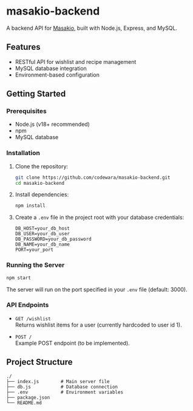 # masakio-backend

A backend API for [Masakio](https://github.com/hafsahha/MASAKIO), built with Node.js, Express, and MySQL.

## Features

- RESTful API for wishlist and recipe management
- MySQL database integration
- Environment-based configuration

## Getting Started

### Prerequisites

- Node.js (v18+ recommended)
- npm
- MySQL database

### Installation

1. Clone the repository:
   ```sh
   git clone https://github.com/codewara/masakio-backend.git
   cd masakio-backend
   ```

2. Install dependencies:
   ```sh
   npm install
   ```

3. Create a `.env` file in the project root with your database credentials:
   ```
   DB_HOST=your_db_host
   DB_USER=your_db_user
   DB_PASSWORD=your_db_password
   DB_NAME=your_db_name
   PORT=your_port
   ```

### Running the Server

```sh
npm start
```

The server will run on the port specified in your `.env` file (default: 3000).

### API Endpoints

- `GET /wishlist`  
  Returns wishlist items for a user (currently hardcoded to user id 1).

- `POST /`  
  Example POST endpoint (to be implemented).

## Project Structure

```
./
├── index.js        # Main server file
├── db.js           # Database connection
├── .env            # Environment variables
├── package.json
└── README.md
```
